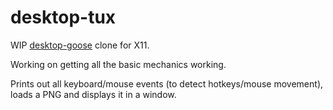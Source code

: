 # desktop-tux
 WIP [desktop-goose](https://samperson.itch.io/desktop-goose) clone for X11. 
 
 Working on getting all the basic mechanics working. 
 
 Prints out all keyboard/mouse events (to detect hotkeys/mouse movement), loads a PNG and displays it in a window.
